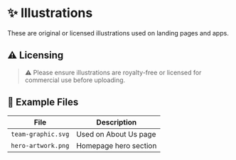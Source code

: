 # ✨ Illustrations

These are original or licensed illustrations used on landing pages and apps.

## ⚠️ Licensing

> ⚠️ Please ensure illustrations are royalty-free or licensed for commercial use before uploading.

## 📂 Example Files

| File                  | Description            |
|-----------------------|------------------------|
| `team-graphic.svg`    | Used on About Us page  |
| `hero-artwork.png`    | Homepage hero section  |

